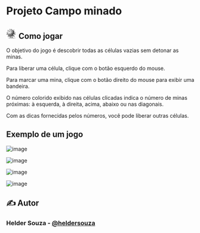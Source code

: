 # Projeto Campo minado

## ![Campo-minado.png](campo-minado-swing/src/br/com/helder/cm/visao/icones/campo-minado.png) Como jogar

O objetivo do jogo é descobrir todas as células vazias sem detonar as minas.

Para liberar uma célula, clique com o botão esquerdo do mouse.

Para marcar uma mina, clique com o botão direito do mouse para exibir uma bandeira.

O número colorido exibido nas células clicadas indica o número de minas próximas: à esquerda, à direita, acima, abaixo ou nas diagonais.

Com as dicas fornecidas pelos números, você pode liberar outras células.

## Exemplo de um jogo

![image](https://github.com/user-attachments/assets/3247c1b4-5a51-4144-a0ad-bf7f876b7bc8)

![image](https://github.com/user-attachments/assets/afe24758-0eb0-462b-92b0-6a053370f3a1)

![image](https://github.com/user-attachments/assets/11474c4e-6ca6-4204-8520-3db20e827e5a)

![image](https://github.com/user-attachments/assets/c7afb6ff-b166-4bcd-affd-e08a520b62ac)

## ✍️ Autor
### Helder Souza - [@heldersouza](https://github.com/Helder-Souza)
